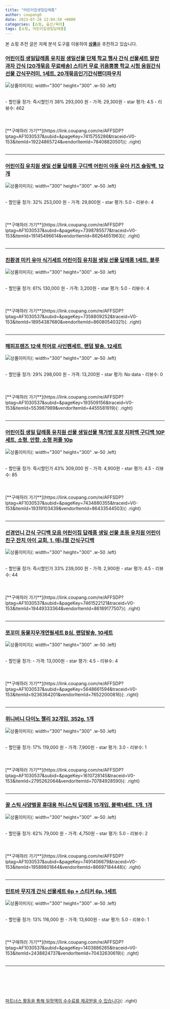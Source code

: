 ```yaml
---
title: "어린이집생일답례품"
author: coupang6
date: 2023-07-28 22:04:50 +0800
categories: [쇼핑, 출산/육아]
tags: [쇼핑, 어린이집생일답례품]
---
```


본 쇼핑 추천 글은 자체 분석 도구를 이용하여 [**상품**](https://link.coupang.com/a/bao1ui)을 추천하고 있습니다.

### [어린이집 생일답례품 유치원 생일선물 단체 학교 행사 간식 선물세트 알찬 과자 간식 [20개묶음 무료배송] 스티커 무료 귀욤뿜뿜 학교 시험 응원간식 선물 간식꾸러미, 1세트, 20개묶음인기간식팬더파우치](https://link.coupang.com/re/AFFSDP?lptag=AF1030537&subid=&pageKey=7415755286&traceid=V0-153&itemId=19224865724&vendorItemId=78408820501)

![상품이미지](https://thumbnail7.coupangcdn.com/thumbnails/remote/230x230ex/image/vendor_inventory/4841/99d419cc7179097517dad3b6733fd7e437526d646e5ec1d6377858fd0108.png){: width="300" height="300" .w-50 .left}


<br>
- 할인율 정가: 즉시할인가 38%  293,000   원
- 가격: 29,300원
- star 평가: 4.5
- 리뷰수: 462
<br>
<br>
<br>
<br>
[**구매하러 가기**](https://link.coupang.com/re/AFFSDP?lptag=AF1030537&subid=&pageKey=7415755286&traceid=V0-153&itemId=19224865724&vendorItemId=78408820501){: .right}
<br>
<br>

---

### [어린이집 유치원 생일 선물 답례품 구디백 어린이 아동 유아 키즈 슬링백, 12개](https://link.coupang.com/re/AFFSDP?lptag=AF1030537&subid=&pageKey=7398785577&traceid=V0-153&itemId=19145496614&vendorItemId=86264651963)

![상품이미지](https://thumbnail6.coupangcdn.com/thumbnails/remote/230x230ex/image/vendor_inventory/6c4e/4c9c38d56bb21892b4e41d42252c913a6227ec7e28e5b205fcd7c542f7cf.jpg){: width="300" height="300" .w-50 .left}


<br>
- 할인율 정가: 32%  253,000   원
- 가격: 29,800원
- star 평가: 5.0
- 리뷰수: 4
<br>
<br>
<br>
<br>
[**구매하러 가기**](https://link.coupang.com/re/AFFSDP?lptag=AF1030537&subid=&pageKey=7398785577&traceid=V0-153&itemId=19145496614&vendorItemId=86264651963){: .right}
<br>
<br>

---

### [친환경 미키 유아 식기세트 어린이집 유치원 생일 선물 답례품 1세트, 블루](https://link.coupang.com/re/AFFSDP?lptag=AF1030537&subid=&pageKey=7358809252&traceid=V0-153&itemId=18954387680&vendorItemId=86080540321)

![상품이미지](https://thumbnail8.coupangcdn.com/thumbnails/remote/230x230ex/image/vendor_inventory/71ac/5206fe47f5b0e53e7b0cc95061cb051fe807a93614629dcefcd14918e992.jpg){: width="300" height="300" .w-50 .left}


<br>
- 할인율 정가: 61%  130,000   원
- 가격: 3,200원
- star 평가: 5.0
- 리뷰수: 4
<br>
<br>
<br>
<br>
[**구매하러 가기**](https://link.coupang.com/re/AFFSDP?lptag=AF1030537&subid=&pageKey=7358809252&traceid=V0-153&itemId=18954387680&vendorItemId=86080540321){: .right}
<br>
<br>

---

### [해피프렌즈 12색 히어로 사인펜세트, 랜덤 발송, 12세트](https://link.coupang.com/re/AFFSDP?lptag=AF1030537&subid=&pageKey=193509156&traceid=V0-153&itemId=553987989&vendorItemId=4455581919)

![상품이미지](https://thumbnail9.coupangcdn.com/thumbnails/remote/230x230ex/image/retail/images/1927343676287962-ef50ad51-020c-4d0a-96da-ff7e94e5b7bc.jpg){: width="300" height="300" .w-50 .left}


<br>
- 할인율 정가: 29%  298,000   원
- 가격: 13,200원
- star 평가: No data
- 리뷰수: 0
<br>
<br>
<br>
<br>
[**구매하러 가기**](https://link.coupang.com/re/AFFSDP?lptag=AF1030537&subid=&pageKey=193509156&traceid=V0-153&itemId=553987989&vendorItemId=4455581919){: .right}
<br>
<br>

---

### [어린이집 생일 답례품 유치원 선물 생일선물 책가방 포장 지퍼백 구디백 10P 세트, 소형, 안함, 소형 퍼플 10p](https://link.coupang.com/re/AFFSDP?lptag=AF1030537&subid=&pageKey=7434880355&traceid=V0-153&itemId=19319103439&vendorItemId=86433544503)

![상품이미지](https://thumbnail10.coupangcdn.com/thumbnails/remote/230x230ex/image/vendor_inventory/5beb/654339e8d33cb6412a3fcf37faf1334de3f00fe1ea76bb8874b1cb899238.JPG){: width="300" height="300" .w-50 .left}


<br>
- 할인율 정가: 즉시할인가 43%  309,000   원
- 가격: 4,900원
- star 평가: 4.5
- 리뷰수: 85
<br>
<br>
<br>
<br>
[**구매하러 가기**](https://link.coupang.com/re/AFFSDP?lptag=AF1030537&subid=&pageKey=7434880355&traceid=V0-153&itemId=19319103439&vendorItemId=86433544503){: .right}
<br>
<br>

---

### [선경언니 간식 구디백 모음 어린이집 답례품 생일 선물 초등 유치원 어린이 친구 잔치 아이 교회, 1. 애니멀 간식구디백](https://link.coupang.com/re/AFFSDP?lptag=AF1030537&subid=&pageKey=7461522121&traceid=V0-153&itemId=19449333364&vendorItemId=86189177507)

![상품이미지](https://thumbnail9.coupangcdn.com/thumbnails/remote/230x230ex/image/vendor_inventory/1f8e/fabbec035f3445c26237999857172b81993b5f538efe3693f04acb991e47.jpg){: width="300" height="300" .w-50 .left}


<br>
- 할인율 정가: 즉시할인가 33%  239,000   원
- 가격: 2,900원
- star 평가: 4.5
- 리뷰수: 44
<br>
<br>
<br>
<br>
[**구매하러 가기**](https://link.coupang.com/re/AFFSDP?lptag=AF1030537&subid=&pageKey=7461522121&traceid=V0-153&itemId=19449333364&vendorItemId=86189177507){: .right}
<br>
<br>

---

### [쪼꼬미 동물지우개연필세트 B심, 랜덤발송, 10세트](https://link.coupang.com/re/AFFSDP?lptag=AF1030537&subid=&pageKey=5648661594&traceid=V0-153&itemId=9236364201&vendorItemId=76522000816)

![상품이미지](https://thumbnail8.coupangcdn.com/thumbnails/remote/230x230ex/image/retail/images/2890205481848758-29e6e0c3-6218-4ff1-8709-67ea39a45f59.jpg){: width="300" height="300" .w-50 .left}


<br>
- 할인율 정가: 
- 가격: 13,000원
- star 평가: 4.5
- 리뷰수: 4
<br>
<br>
<br>
<br>
[**구매하러 가기**](https://link.coupang.com/re/AFFSDP?lptag=AF1030537&subid=&pageKey=5648661594&traceid=V0-153&itemId=9236364201&vendorItemId=76522000816){: .right}
<br>
<br>

---

### [위니비니 다이노 젤리 32개입, 352g, 1개](https://link.coupang.com/re/AFFSDP?lptag=AF1030537&subid=&pageKey=1610728145&traceid=V0-153&itemId=2795262064&vendorItemId=70784928590)

![상품이미지](https://thumbnail6.coupangcdn.com/thumbnails/remote/230x230ex/image/retail/images/1688513942645178-ba9be9ae-7d59-4072-a013-c7128eb4d59a.jpg){: width="300" height="300" .w-50 .left}


<br>
- 할인율 정가: 17%  119,000   원
- 가격: 7,900원
- star 평가: 3.0
- 리뷰수: 1
<br>
<br>
<br>
<br>
[**구매하러 가기**](https://link.coupang.com/re/AFFSDP?lptag=AF1030537&subid=&pageKey=1610728145&traceid=V0-153&itemId=2795262064&vendorItemId=70784928590){: .right}
<br>
<br>

---

### [꿀 스틱 사양벌꿀 휴대용 허니스틱 답례품 15개입, 블랙1세트, 1개, 1개](https://link.coupang.com/re/AFFSDP?lptag=AF1030537&subid=&pageKey=7491406679&traceid=V0-153&itemId=19589801844&vendorItemId=86697184448)

![상품이미지](https://thumbnail9.coupangcdn.com/thumbnails/remote/230x230ex/image/vendor_inventory/dbcd/9d1640f058092063ca896abbfd72a6b57aec986dbc7c2fd4e1a874576b14.png){: width="300" height="300" .w-50 .left}


<br>
- 할인율 정가: 62%  79,000   원
- 가격: 4,750원
- star 평가: 5.0
- 리뷰수: 2
<br>
<br>
<br>
<br>
[**구매하러 가기**](https://link.coupang.com/re/AFFSDP?lptag=AF1030537&subid=&pageKey=7491406679&traceid=V0-153&itemId=19589801844&vendorItemId=86697184448){: .right}
<br>
<br>

---

### [민트바 무지개 간식 선물세트 6p + 스티커 6p, 1세트](https://link.coupang.com/re/AFFSDP?lptag=AF1030537&subid=&pageKey=1403886265&traceid=V0-153&itemId=2438824737&vendorItemId=70432630619)

![상품이미지](https://thumbnail7.coupangcdn.com/thumbnails/remote/230x230ex/image/retail/images/1159146896420008-4480cb1c-f4dc-4707-8cac-e0cf6b28a096.jpg){: width="300" height="300" .w-50 .left}


<br>
- 할인율 정가: 13%  116,000   원
- 가격: 13,600원
- star 평가: 5.0
- 리뷰수: 1
<br>
<br>
<br>
<br>
[**구매하러 가기**](https://link.coupang.com/re/AFFSDP?lptag=AF1030537&subid=&pageKey=1403886265&traceid=V0-153&itemId=2438824737&vendorItemId=70432630619){: .right}
<br>
<br>

---
<br><br><br><br><br> [파트너스 활동을 통해 일정액의 수수료를 제공받을 수 있습니다](https://link.coupang.com/a/bao1ui){: .right}